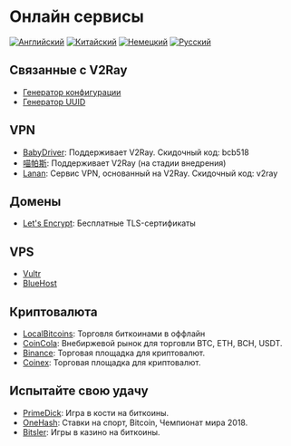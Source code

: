 # Онлайн сервисы

[![Английский](../resources/english.svg)](https://www.v2ray.com/en/ui_client/service.html) [![Китайский](../resources/chinese.svg)](https://www.v2ray.com/ui_client/service.html) [![Немецкий](../resources/german.svg)](https://www.v2ray.com/de/ui_client/service.html) [![Русский](../resources/russian.svg)](https://www.v2ray.com/ru/ui_client/service.html)

## Связанные с V2Ray

* [Генератор конфигурации](https://htfy96.github.io/v2ray-config-gen/)
* [Генератор UUID](https://www.uuidgenerator.net/)

## VPN

* [BabyDriver](http://babydriver.me/): Поддерживает V2Ray. Скидочный код: bcb518
* [喵帕斯](https://xn--i2ru8q2qg.com/): Поддерживает V2Ray (на стадии внедрения)
* [Lanan](https://xn--sjt174g.com/): Сервис VPN, основанный на V2Ray. Скидочный код: v2ray

## Домены

* [Let's Encrypt](https://letsencrypt.org/): Бесплатные TLS-сертификаты

## VPS

* [Vultr](https://www.vultr.com/?ref=7269307)
* [BlueHost](https://www.bluehost.com/track/v2ray/)

## Криптовалюта

* [LocalBitcoins](https://localbitcoins.com/?ch=khtm): Торговля биткоинами в оффлайн
* [CoinCola](https://www.coincola.com/mobile/signup?ref=QAcvfy2g): Внебиржевой рынок для торговли BTC, ETH, BCH, USDT.
* [Binance](https://www.binance.com/?ref=35382451): Торговая площадка для криптовалют.
* [Coinex](https://www.coinex.com/account/signup?refer_code=r3fmp): Торговая площадка для криптовалют.

## Испытайте свою удачу

* [PrimeDick](https://primedice.com/?c=default): Игра в кости на биткоины.
* [OneHash](https://www.onehash.com/?ap=56d52158f7e04b169ec54d): Ставки на спорт, Bitcoin, Чемпионат мира 2018.
* [Bitsler](https://www.bitsler.com/?ref=VictoriaR): Игры в казино на биткоины.